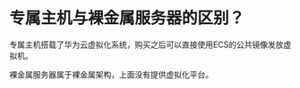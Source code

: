 # 专属主机与裸金属服务器的区别？<a name="deh_faq_0006"></a>

专属主机搭载了华为云虚拟化系统，购买之后可以直接使用ECS的公共镜像发放虚拟机。

裸金属服务器属于裸金属架构，上面没有提供虚拟化平台。

